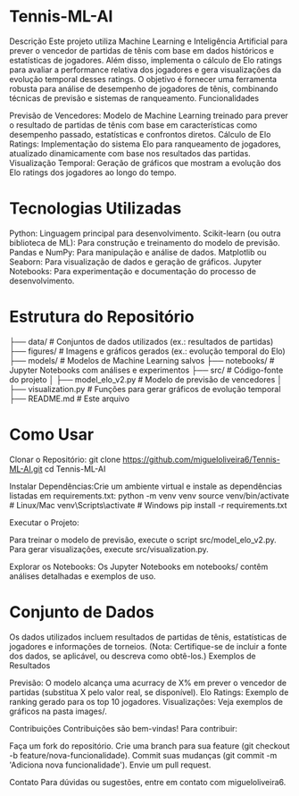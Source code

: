 # Tennis-ML-AI

Descrição
Este projeto utiliza Machine Learning e Inteligência Artificial para prever o vencedor de partidas de tênis com base em dados históricos e estatísticas de jogadores. Além disso, implementa o cálculo de Elo ratings para avaliar a performance relativa dos jogadores e gera visualizações da evolução temporal desses ratings.
O objetivo é fornecer uma ferramenta robusta para análise de desempenho de jogadores de tênis, combinando técnicas de previsão e sistemas de ranqueamento.
Funcionalidades

Previsão de Vencedores: Modelo de Machine Learning treinado para prever o resultado de partidas de tênis com base em características como desempenho passado, estatísticas e confrontos diretos.
Cálculo de Elo Ratings: Implementação do sistema Elo para ranqueamento de jogadores, atualizado dinamicamente com base nos resultados das partidas.
Visualização Temporal: Geração de gráficos que mostram a evolução dos Elo ratings dos jogadores ao longo do tempo.

# Tecnologias Utilizadas

Python: Linguagem principal para desenvolvimento.
Scikit-learn (ou outra biblioteca de ML): Para construção e treinamento do modelo de previsão.
Pandas e NumPy: Para manipulação e análise de dados.
Matplotlib ou Seaborn: Para visualização de dados e geração de gráficos.
Jupyter Notebooks: Para experimentação e documentação do processo de desenvolvimento.

# Estrutura do Repositório
├── data/                   # Conjuntos de dados utilizados (ex.: resultados de partidas)
├── figures/                # Imagens e gráficos gerados (ex.: evolução temporal do Elo)
├── models/                 # Modelos de Machine Learning salvos
├── notebooks/              # Jupyter Notebooks com análises e experimentos
├── src/                    # Código-fonte do projeto
│   ├── model_elo_v2.py # Modelo de previsão de vencedores
│   ├── visualization.py    # Funções para gerar gráficos de evolução temporal
├── README.md               # Este arquivo

# Como Usar

Clonar o Repositório:
git clone https://github.com/migueloliveira6/Tennis-ML-AI.git
cd Tennis-ML-AI


Instalar Dependências:Crie um ambiente virtual e instale as dependências listadas em requirements.txt:
python -m venv venv
source venv/bin/activate  # Linux/Mac
venv\Scripts\activate     # Windows
pip install -r requirements.txt


Executar o Projeto:

Para treinar o modelo de previsão, execute o script src/model_elo_v2.py.
Para gerar visualizações, execute src/visualization.py.


Explorar os Notebooks: Os Jupyter Notebooks em notebooks/ contêm análises detalhadas e exemplos de uso.


# Conjunto de Dados
Os dados utilizados incluem resultados de partidas de tênis, estatísticas de jogadores e informações de torneios. (Nota: Certifique-se de incluir a fonte dos dados, se aplicável, ou descreva como obtê-los.)
Exemplos de Resultados

Previsão: O modelo alcança uma acurracy de X% em prever o vencedor de partidas (substitua X pelo valor real, se disponível).
Elo Ratings: Exemplo de ranking gerado para os top 10 jogadores.
Visualizações: Veja exemplos de gráficos na pasta images/.

Contribuições
Contribuições são bem-vindas! Para contribuir:

Faça um fork do repositório.
Crie uma branch para sua feature (git checkout -b feature/nova-funcionalidade).
Commit suas mudanças (git commit -m 'Adiciona nova funcionalidade').
Envie um pull request.

Contato
Para dúvidas ou sugestões, entre em contato com migueloliveira6.
